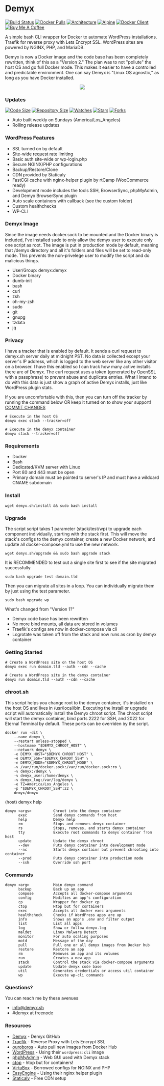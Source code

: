 # Demyx 
[![Build Status](https://img.shields.io/travis/demyxco/demyx?style=flat)](https://travis-ci.org/demyxco/demyx)
[![Docker Pulls](https://img.shields.io/docker/pulls/demyx/demyx?style=flat&color=blue)](https://hub.docker.com/r/demyx/demyx)
[![Architecture](https://img.shields.io/badge/linux-amd64-important?style=flat&color=blue)](https://hub.docker.com/r/demyx/demyx)
[![Alpine](https://img.shields.io/badge/alpine-3.10.2-informational?style=flat&color=blue)](https://hub.docker.com/r/demyx/demyx)
[![Docker Client](https://img.shields.io/badge/docker_client-18.09.9-informational?style=flat&color=blue)](https://hub.docker.com/r/demyx/demyx)
[![Buy Me A Coffee](https://img.shields.io/badge/buy_me_coffee-$5-informational?style=flat&color=blue)](https://www.buymeacoffee.com/VXqkQK5tb)

A simple bash CLI wrapper for Docker to automate WordPress installations. Traefik for reverse proxy with Lets Encrypt SSL. WordPress sites are powered by NGINX, PHP, and MariaDB.

Demyx is now a Docker image and the code base has been completely rewritten, think of this as a "Version 2." The plan was to not "pollute" the host OS and go full Docker mode. This makes it easier to have a controlled and predictable environment. One can say Demyx is "Linux OS agnostic," as long as you have Docker installed.

<p align="center">
<img  src="https://i.imgur.com/sYNrgFh.gif">
</p>

### Updates
[![Code Size](https://img.shields.io/github/languages/code-size/demyxco/demyx?style=flat&color=blue)](https://github.com/demyxco/demyx)
[![Repository Size](https://img.shields.io/github/repo-size/demyxco/demyx?style=flat&color=blue)](https://github.com/demyxco/demyx)
[![Watches](https://img.shields.io/github/watchers/demyxco/demyx?style=flat&color=blue)](https://github.com/demyxco/demyx)
[![Stars](https://img.shields.io/github/stars/demyxco/demyx?style=flat&color=blue)](https://github.com/demyxco/demyx)
[![Forks](https://img.shields.io/github/forks/demyxco/demyx?style=flat&color=blue)](https://github.com/demyxco/demyx)

* Auto built weekly on Sundays (America/Los_Angeles)
* Rolling release updates

### WordPress Features
* SSL turned on by default
* Site-wide request rate limiting
* Basic auth site-wide or wp-login.php
* Secure NGINX/PHP configurations
* Backup/Restore/Clone
* CDN provided by Staticaly
* FastCGI cache with nginx-helper plugin by rtCamp (WooCommerce ready)
* Development mode includes the tools SSH, BrowserSync, phpMyAdmin, and Demyx BrowserSync plugin
* Auto scale containers with callback (see the custom folder)
* Custom healthchecks
* WP-CLI

### Demyx Image
Since the image needs docker.sock to be mounted and the Docker binary is included, I've installed sudo to only allow the demyx user to execute only one script as root. The image is put in production mode by default, meaning that /demyx directory and all it's folders and files will be set to read-only mode. This prevents the non-privelege user to modify the script and do malicious things.

* User/Group: demyx:demyx
* Docker binary
* dumb-init
* bash
* curl
* zsh
* oh-my-zsh
* sudo
* git
* gnupg
* tzdata
* jq

### Privacy
I have a tracker that is enabled by default. It sends a curl request to demyx.sh server daily at midnight PST. No data is collected except your server's IP address, which is logged to the web server like any other visitor on a browser. I have this enabled so I can track how many active installs there are of Demyx. The curl request uses a token (generated by OpenSSL with a passphrase) to prevent abuse and duplicate entries. What I intend to do with this data is just show a graph of active Demyx installs, just like WordPress plugin stats. 

If you are uncomfortable with this, then you can turn off the tracker by running the command below OR keep it turned on to show your support! [COMMIT CHANGES](https://github.com/demyxco/demyx/commit/7deb9bb93bf598c07f0a13107548d397624e7638)
```
# Execute in the host OS
demyx exec stack --tracker=off

# Execute in the demyx container
demyx stack --tracker=off
```

### Requirements
* Docker
* Bash
* Dedicated/KVM server with Linux
* Port 80 and 443 must be open
* Primary domain must be pointed to server's IP and must have a wildcard CNAME subdomain

### Install
```
wget demyx.sh/install && sudo bash install
```

### Upgrade
The script script takes 1 parameter (stack/test/wp) to upgrade each component individually, starting with the stack first. This will move the stack's configs to the demyx container, create a new Docker network, and update all docker-compose.yml to use the new network.
```
wget demyx.sh/upgrade && sudo bash upgrade stack
```
It is RECOMMENDED to test out a single site first to see if the site migrated successfully
```
sudo bash upgrade test domain.tld
```
Then you can migrate all sites in a loop. You can individually migrate them by just using the test parameter.
```
sudo bash upgrade wp
```

What's changed from "Version 1?"
* Demyx code base has been rewritten
* No more bind mounts, all data are stored in volumes
* Traefik's configs are now in docker-compose via cli
* Logrotate was taken off from the stack and now runs as cron by demyx container

### Getting Started
```
# Create a WordPress site on the host OS
demyx exec run domain.tld --auth --cdn --cache

# Create a WordPress site in the demyx container
demyx run domain.tld --auth --cdn --cache
```

### chroot.sh
This script helps you change root to the demyx container, it's installed on the host OS and lives in /usr/local/bin. Executing the install or upgrade script will automatically install the Demyx chroot script. The chroot script will start the demyx container, bind ports 2222 for SSH, and 2022 for Eternal Terminal by default. These ports can be overriden by the script.
```
docker run -dit \
    --name demyx \
    --restart unless-stopped \
    --hostname "$DEMYX_CHROOT_HOST" \
    --network demyx \
    -e DEMYX_HOST="$DEMYX_CHROOT_HOST" \
    -e DEMYX_SSH="$DEMYX_CHROOT_SSH" \
    -e DEMYX_MODE="$DEMYX_CHROOT_MODE" \
    -v /var/run/docker.sock:/var/run/docker.sock:ro \
    -v demyx:/demyx \
    -v demyx_user:/home/demyx \
    -v demyx_log:/var/log/demyx \
    -e TZ=America/Los_Angeles \
    -p "$DEMYX_CHROOT_SSH":22 \
    demyx/demyx
```
(host) demyx help
```
demyx <args>          Chroot into the demyx container
      exec            Send demyx commands from host
      help            Demyx help
      rm              Stops and removes demyx container
      rs              Stops, removes, and starts demyx container
      tty             Execute root commands to demyx container from host
      update          Update the demyx chroot
      --dev           Puts demyx container into development mode
      --nc            Starts demyx containr but prevent chrooting into container
      --prod          Puts demyx container into production mode
      --ssh           Override ssh port
```

### Commands
```
demyx <arg>           Main demyx command
      backup          Back up an app
      compose         Accepts all docker-compose arguments
      config          Modifies an app's configuration
      cp              Wrapper for docker cp
      ctop            Htop but for containers
      exec            Accepts all docker exec arguments
      healthcheck     Checks if WordPress apps are up
      info            Shows an app's .env and filter output
      list            List all apps
      log             Show or follow demyx.log
      maldet          Linux Malware Detect
      monitor         For auto scaling purposes
      motd            Message of the day
      pull            Pull one or all demyx images from Docker hub
      restore         Restore an app
      rm              Removes an app and its volumes
      run             Creates a new app
      stack           Control the stack via docker-compose arguments
      update          Update demyx code base
      util            Generates credentials or access util container
      wp              Execute wp-cli commands
```

### Questions?
You can reach me by these avenues
* [info@demyx.sh](mailto:info@demyx.sh)
* #demyx at freenode

### Resources
*  [Demyx](https://github.com/demyxco/demyx) - Demyx GitHub
*  [Traefik](https://hub.docker.com/_/traefik) - Reverse Proxy with Lets Encrypt SSL
*  [ouroboros](https://hub.docker.com/r/pyouroboros/ouroboros) - Auto pull new images from Docker Hub
*  [WordPress](https://hub.docker.com/_/wordpress) - Using their `wordpress:cli` image
*  [phpMyAdmin](https://hub.docker.com/r/phpmyadmin/phpmyadmin) - Web GUI used with Demyx stack
*  [ctop](https://ctop.sh) - htop but for containers!
*  [VirtuBox](https://github.com/VirtuBox/ubuntu-nginx-web-server) - Borrowed configs for NGINX and PHP
*  [EasyEngine](https://easyengine.io/) - Using their nginx helper plugin
*  [Staticaly](https://www.staticaly.com/) - Free CDN setup
